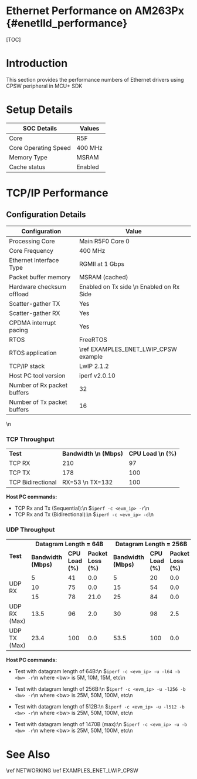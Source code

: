 # Ethernet Performance on AM263Px {#enetlld_performance}
[TOC]
# Introduction
This section provides the performance numbers of Ethernet drivers using CPSW peripheral in MCU+ SDK

# Setup Details
SOC Details           | Values          |
----------------------|-----------------|
Core                  | R5F             |
Core Operating Speed  | 400 MHz         |
Memory Type           | MSRAM             |
Cache status          | Enabled         |

# TCP/IP Performance

## Configuration Details
Configuration          | Value                    |
--------------------------------|--------------------------|
Processing Core                 | Main R5F0 Core 0         |
Core Frequency                  | 400 MHz                  |
Ethernet Interface Type         | RGMII at 1 Gbps           |
Packet buffer memory      | MSRAM (cached)                      |
Hardware checksum offload | Enabled on Tx side \n Enabled on Rx Side |
Scatter-gather TX         | Yes                      |
Scatter-gather RX         | Yes                      |
CPDMA interrupt pacing    | Yes                      |
RTOS                            | FreeRTOS                 |
RTOS application                | \ref EXAMPLES_ENET_LWIP_CPSW example   |
TCP/IP stack                    | LwIP 2.1.2               |
Host PC tool version            | iperf v2.0.10            |
Number of Rx packet buffers     | 32                       |
Number of Tx packet buffers     | 16                       |
\n
### TCP Throughput
<table>
    <tr>
        <td style="text-align: left;"><b>Test</b></td>
        <td style="text-align: center;"><b>Bandwidth \n (Mbps)</b></td>
        <td style="text-align: center;"><b>CPU Load \n (%) </b></td>
    </tr>
    <tr>
        <td>TCP RX</td><td>210</td><td>97</td>
    </tr>
    <tr>
        <td>TCP TX</td><td>178</td><td>100</td>
    </tr>
    <tr>
        <td>TCP Bidirectional</td><td>RX=53 \n TX=132</td><td>100</td>
    </tr>
</table>

<b>Host PC commands:</b>
- TCP Rx and Tx (Sequential):\n
    $```iperf -c <evm_ip> -r```\n
- TCP Rx and Tx (Bidirectional):\n
    $```iperf -c <evm_ip> -d```\n

### UDP Throughput
<table>
    <tr>
        <td rowspan="2" style="text-align: left;"><b>Test</b></td>
        <td colspan="3" style="text-align: center;"><b>Datagram Length = 64B </b></td>
        <td colspan="3" style="text-align: center;"><b>Datagram Length = 256B</b></td>
        <td colspan="3" style="text-align: center;"><b>Datagram Length = 512B</b></td>
        <td colspan="3" style="text-align: center;"><b>Datagram Length = 1470B</b></td>
    </tr>
    <tr>
        <td><b>Bandwidth (Mbps)</b></td><td><b>CPU Load (%)</b></td><td><b>Packet Loss (%)</b></td>
        <td><b>Bandwidth (Mbps)</b></td><td><b>CPU Load (%)</b></td><td><b>Packet Loss (%)</b></td>
        <td><b>Bandwidth (Mbps)</b></td><td><b>CPU Load (%)</b></td><td><b>Packet Loss (%)</b></td>
        <td><b>Bandwidth (Mbps)</b></td><td><b>CPU Load (%)</b></td><td><b>Packet Loss (%)</b></td>
    </tr>
    <tr>
        <td rowspan="3">UDP RX</td>
        <td>5</td><td>41</td><td>0.0</td>
        <td>5</td><td>20</td><td>0.0</td>
        <td>25</td><td>48</td><td>0.0</td>
        <td>50</td><td>40</td><td>0.0</td>
    </tr>
    <tr>
        <td>10</td><td>75</td><td>0.0</td>
        <td>15</td><td>54</td><td>0.0</td>
        <td>50</td><td>88</td><td>0.0</td>
        <td>60</td><td>47</td><td>0.0</td>
    </tr>
    <tr>
        <td>15</td><td>78</td><td>21.0</td>
        <td>25</td><td>84</td><td>0.0</td>
        <td>55</td><td>96</td><td>0.0</td>
        <td>95</td><td>73</td><td>0.0</td>
    </tr>
    <tr>
        <td>UDP RX (Max)</td>
        <td>13.5</td><td>96</td><td>2.0</td>
        <td>30</td><td>98</td><td>2.5</td>
        <td>56.6</td><td>99</td><td>2.2</td>
        <td>130.8</td><td>97</td><td>1.1</td>
    </tr>
    <tr>
        <td>UDP TX (Max)</td>
        <td>23.4</td><td>100</td><td>0.0</td>
        <td>53.5</td><td>100</td><td>0.0</td>
        <td>107</td><td>100</td><td>0.0</td>
        <td>307</td><td>100</td><td>0.0</td>
    </tr>
</table>

<b>Host PC commands:</b>
- Test with datagram length of 64B:\n
     $```iperf -c <evm_ip> -u -l64 -b <bw> -r```\n
where \<bw\> is 5M, 10M, 15M, etc\n

- Test with datagram length of 256B:\n
     $```iperf -c <evm_ip> -u -l256 -b <bw> -r```\n
where \<bw\> is 25M, 50M, 100M, etc\n

- Test with datagram length of 512B:\n
     $```iperf -c <evm_ip> -u -l512 -b <bw> -r```\n
where \<bw\> is 25M, 50M, 100M, etc\n

- Test with datagram length of 1470B (max):\n
     $```iperf -c <evm_ip> -u -b <bw> -r```\n
where \<bw\> is 25M, 50M, 100M, etc\n

# See Also
\ref NETWORKING
\ref EXAMPLES_ENET_LWIP_CPSW